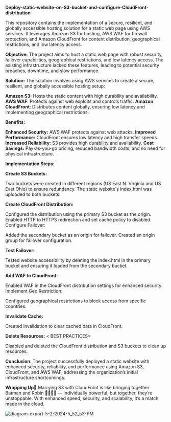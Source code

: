 **Deploy-static-website-on-S3-bucket-and-configure-CloudFront-distribution**

This repository contains the implementation of a secure, resilient, and globally accessible hosting solution for a static web page using AWS services. It leverages Amazon S3 for hosting, AWS WAF for firewall protection, and Amazon CloudFront for content distribution, geographical restrictions, and low latency access.

**Objective:**
The project aims to host a static web page with robust security, failover capabilities, geographical restrictions, and low latency access. The existing infrastructure lacked these features, leading to potential security breaches, downtime, and slow performance.

**Solution:**
The solution involves using AWS services to create a secure, resilient, and globally accessible hosting setup:

**Amazon S3:** Hosts the static content with high durability and availability.
**AWS WAF**: Protects against web exploits and controls traffic.
**Amazon CloudFront**: Distributes content globally, ensuring low latency and implementing geographical restrictions.

**Benefits:**

**Enhanced Security:** AWS WAF protects against web attacks.
**Improved Performance:** CloudFront ensures low latency and high transfer speeds.
**Increased Reliability:** S3 provides high durability and availability.
**Cost Savings:** Pay-as-you-go pricing, reduced bandwidth costs, and no need for physical infrastructure.

**Implementation Steps:**

**Create S3 Buckets:**

Two buckets were created in different regions (US East N. Virginia and US East Ohio) to ensure redundancy.
The static website's index.html was uploaded to both buckets.

**Create CloudFront Distribution:**

Configured the distribution using the primary S3 bucket as the origin.
Enabled HTTP to HTTPS redirection and set cache policy to disabled.
Configure Failover:

Added the secondary bucket as an origin for failover.
Created an origin group for failover configuration.

**Test Failover:**

Tested website accessibility by deleting the index.html in the primary bucket and ensuring it loaded from the secondary bucket.

**Add WAF to CloudFront:**

Enabled WAF in the CloudFront distribution settings for enhanced security.
Implement Geo Restriction:

Configured geographical restrictions to block access from specific countries.

**Invalidate Cache:**

Created invalidation to clear cached data in CloudFront.

**Delete Resources:** < BEST PRACTICES>

Disabled and deleted the CloudFront distribution and S3 buckets to clean up resources.

**Conclusion**:
The project successfully deployed a static website with enhanced security, reliability, and performance using Amazon S3, CloudFront, and AWS WAF, addressing the organization’s initial infrastructure shortcomings.

**Wrapping Up**🎁
Marrying S3 with CloudFront is like bringing together Batman and Robin 🦸‍♂️🦸‍♂️ — individually powerful, but together, they’re unstoppable. With enhanced speed, security, and scalability, it’s a match made in the cloud.

![diagram-export-5-2-2024-5_52_53-PM](https://github.com/Sandhyagito/AWS-Project--Deploy-static-website-on-S3-bucket-and-configure-CloudFront-distribution/assets/151674108/4274c1be-2467-4439-aa0e-74ee96ad61b2)
